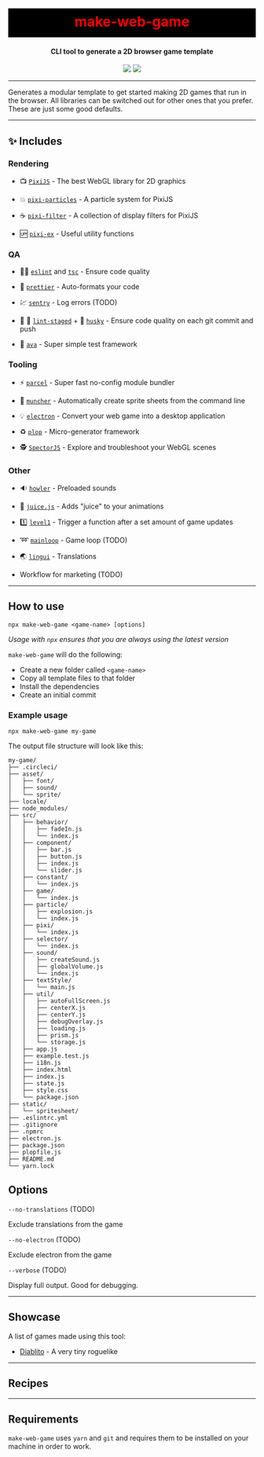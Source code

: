 <h1 align="center" style="background-color: black; color:red; padding: 10px 0 15px 0">
  make-web-game
</h1>
<h4 align="center">
  CLI tool to generate a 2D browser game template
</h4>
<div align="center">
  <img src="https://badgen.net/npm/v/make-web-game?icon=npm" />
  <!-- <img src="https://badgen.net/npm/dw/make-web-game?icon=npm" /> -->
  <img src="https://badgen.net/github/last-commit/sajmoni/make-web-game?icon=github" />
</div>

---

Generates a modular template to get started making 2D games that run in the browser. All libraries can be switched out for other ones that you prefer. These are just some good defaults.

---

## :sparkles: Includes

### Rendering

 - :tv: [`PixiJS`](https://github.com/pixijs/pixi.js) - The best WebGL library for 2D graphics
 
 - :boom: [`pixi-particles`](https://github.com/pixijs/pixi-particles) - A particle system for PixiJS
 
 - :coffee: [`pixi-filter`](https://github.com/pixijs/pixi-filters) - A collection of display filters for PixiJS
 
 - :up: [`pixi-ex`](https://github.com/sajmoni/pixi-ex) - Useful utility functions

### QA

- :policeman: [`eslint`](https://github.com/eslint/eslint) and [`tsc`](https://github.com/microsoft/TypeScript) - Ensure code quality

- :nail_care: [`prettier`](https://github.com/prettier/prettier) - Auto-formats your code

 - :chart: [`sentry`](https://sentry.io/) - Log errors (TODO)

- :no_entry_sign: :poop: [`lint-staged`](https://github.com/okonet/lint-staged) + :dog: [`husky`](https://github.com/typicode/husky) - Ensure code quality on each git commit and push

- :straight_ruler: [`ava`](https://github.com/avajs/ava) - Super simple test framework

### Tooling

 - :zap: [`parcel`](https://github.com/parcel-bundler/parcel) - Super fast no-config module bundler
 
 - :cake: [`muncher`](https://github.com/sajmoni/muncher) - Automatically create sprite sheets from the command line 

 <!-- - :red_circle: [`circle.ci`](https://circleci.com/) config to automatically push builds to `itch.io` -->

 - :bulb: [`electron`](https://github.com/electron/electron) - Convert your web game into a desktop application

- :recycle: [`plop`](https://github.com/plopjs/plop) - Micro-generator framework

- :detective: [`SpectorJS`](https://github.com/BabylonJS/Spector.js) - Explore and troubleshoot your WebGL scenes

### Other

- :sound: [`howler`](https://github.com/goldfire/howler.js/) - Preloaded sounds

- :tropical_drink: [`juice.js`](https://github.com/rymdkraftverk/juice.js) - Adds "juice" to your animations

- :one: [`level1`](https://github.com/rymdkraftverk/level1) - Trigger a function after a set amount of game updates

- :loop: [`mainloop`](https://github.com/IceCreamYou/MainLoop.js) - Game loop (TODO)

- :earth_asia: [`lingui`](https://github.com/lingui/js-lingui) - Translations

 - Workflow for marketing (TODO)

 <!-- - state management -->
 <!-- Prism? -->

 <!-- - Debug tools -->

---

## How to use

```shell
npx make-web-game <game-name> [options]
```

_Usage with `npx` ensures that you are always using the latest version_

`make-web-game` will do the following:

 - Create a new folder called `<game-name>`
 - Copy all template files to that folder
 - Install the dependencies
 - Create an initial commit 

### Example usage

```
npx make-web-game my-game
```

The output file structure will look like this:

```
my-game/
├── .circleci/
├── asset/
│   ├── font/
│   ├── sound/
│   └── sprite/
├── locale/
├── node_modules/
├── src/
│   ├── behavior/
│   │   ├── fadeIn.js
│   │   └── index.js
│   ├── component/
│   │   ├── bar.js
│   │   ├── button.js
│   │   ├── index.js
│   │   └── slider.js
│   ├── constant/
│   │   └── index.js
│   ├── game/
│   │   └── index.js
│   ├── particle/
│   │   ├── explosion.js
│   │   └── index.js
│   ├── pixi/
│   │   └── index.js
│   ├── selector/
│   │   └── index.js
│   ├── sound/
│   │   ├── createSound.js
│   │   ├── globalVolume.js
│   │   └── index.js
│   ├── textStyle/
│   │   └── main.js
│   ├── util/
│   │   ├── autoFullScreen.js
│   │   ├── centerX.js
│   │   ├── centerY.js
│   │   ├── debugOverlay.js
│   │   ├── loading.js
│   │   ├── prism.js
│   │   └── storage.js
│   ├── app.js
│   ├── example.test.js
│   ├── i18n.js
│   ├── index.html
│   ├── index.js
│   ├── state.js
│   ├── style.css
│   └── package.json
├── static/
│   └── spritesheet/
├── .eslintrc.yml
├── .gitignore
├── .npmrc
├── electron.js
├── package.json
├── plopfile.js
├── README.md
└── yarn.lock
```

## Options

 `--no-translations` (TODO)

Exclude translations from the game
  
 `--no-electron` (TODO)

Exclude electron from the game
  
 `--verbose` (TODO)

Display full output. Good for debugging.

 <!-- ## What to do after the script is run -->

 <!-- - Update the project name in: `.cicleci/config.yml` -->

 <!-- - Set sentry URL -->

 <!-- - Make the `release` branch protected so that you don't accidentally push to it. -->

---

## Showcase

A list of games made using this tool:

 - [Diablito](https://rymdkraftverk.itch.io/diablito) - A very tiny roguelike

---

## Recipes

---

## Requirements

`make-web-game` uses `yarn` and `git` and requires them to be installed on your machine in order to work.
